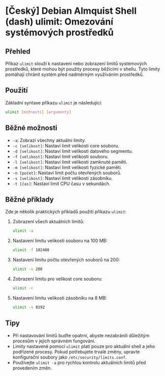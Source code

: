 # [Český] Debian Almquist Shell (dash) ulimit: Omezování systémových prostředků

## Přehled
Příkaz `ulimit` slouží k nastavení nebo zobrazení limitů systémových prostředků, které mohou být použity procesy běžícími v shellu. Tyto limity pomáhají chránit systém před nadměrným využíváním prostředků.

## Použití
Základní syntaxe příkazu `ulimit` je následující:

```bash
ulimit [možnosti] [argumenty]
```

## Běžné možnosti
- `-a`: Zobrazí všechny aktuální limity.
- `-c [velikost]`: Nastaví limit velikosti core souboru.
- `-d [velikost]`: Nastaví limit velikosti datového segmentu.
- `-f [velikost]`: Nastaví limit velikosti souboru.
- `-l [velikost]`: Nastaví limit velikosti zamknuté paměti.
- `-m [velikost]`: Nastaví limit velikosti fyzické paměti.
- `-n [počet]`: Nastaví limit počtu otevřených souborů.
- `-s [velikost]`: Nastaví limit velikosti zásobníku.
- `-t [čas]`: Nastaví limit CPU času v sekundách.

## Běžné příklady
Zde je několik praktických příkladů použití příkazu `ulimit`:

1. Zobrazení všech aktuálních limitů:
   ```bash
   ulimit -a
   ```

2. Nastavení limitu velikosti souboru na 100 MB:
   ```bash
   ulimit -f 102400
   ```

3. Nastavení limitu počtu otevřených souborů na 200:
   ```bash
   ulimit -n 200
   ```

4. Zobrazení limitu pro velikost core souboru:
   ```bash
   ulimit -c
   ```

5. Nastavení limitu velikosti zásobníku na 8 MB:
   ```bash
   ulimit -s 8192
   ```

## Tipy
- Při nastavování limitů buďte opatrní, abyste nezabránili důležitým procesům v jejich správném fungování.
- Limity nastavené pomocí `ulimit` platí pouze pro aktuální shell a jeho podřízené procesy. Pokud potřebujete trvalé změny, upravte konfigurační soubory jako `/etc/security/limits.conf`.
- Používejte `ulimit -a` pro rychlou kontrolu aktuálních limitů před provedením změn.